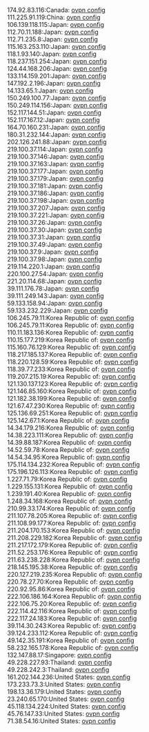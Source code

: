 174.92.83.116:Canada: [ovpn config](vpn/174_92_83_116.ovpn)  
111.225.91.119:China: [ovpn config](vpn/111_225_91_119.ovpn)  
106.139.118.115:Japan: [ovpn config](vpn/106_139_118_115.ovpn)  
112.70.11.188:Japan: [ovpn config](vpn/112_70_11_188.ovpn)  
112.71.235.8:Japan: [ovpn config](vpn/112_71_235_8.ovpn)  
115.163.253.110:Japan: [ovpn config](vpn/115_163_253_110.ovpn)  
118.1.93.140:Japan: [ovpn config](vpn/118_1_93_140.ovpn)  
118.237.151.254:Japan: [ovpn config](vpn/118_237_151_254.ovpn)  
124.44.168.206:Japan: [ovpn config](vpn/124_44_168_206.ovpn)  
133.114.159.201:Japan: [ovpn config](vpn/133_114_159_201.ovpn)  
147.192.2.196:Japan: [ovpn config](vpn/147_192_2_196.ovpn)  
14.133.65.1:Japan: [ovpn config](vpn/14_133_65_1.ovpn)  
150.249.100.77:Japan: [ovpn config](vpn/150_249_100_77.ovpn)  
150.249.114.156:Japan: [ovpn config](vpn/150_249_114_156.ovpn)  
152.117.144.51:Japan: [ovpn config](vpn/152_117_144_51.ovpn)  
152.117.167.12:Japan: [ovpn config](vpn/152_117_167_12.ovpn)  
164.70.160.231:Japan: [ovpn config](vpn/164_70_160_231.ovpn)  
180.31.232.144:Japan: [ovpn config](vpn/180_31_232_144.ovpn)  
202.126.241.88:Japan: [ovpn config](vpn/202_126_241_88.ovpn)  
219.100.37.114:Japan: [ovpn config](vpn/219_100_37_114.ovpn)  
219.100.37.146:Japan: [ovpn config](vpn/219_100_37_146.ovpn)  
219.100.37.163:Japan: [ovpn config](vpn/219_100_37_163.ovpn)  
219.100.37.177:Japan: [ovpn config](vpn/219_100_37_177.ovpn)  
219.100.37.179:Japan: [ovpn config](vpn/219_100_37_179.ovpn)  
219.100.37.181:Japan: [ovpn config](vpn/219_100_37_181.ovpn)  
219.100.37.186:Japan: [ovpn config](vpn/219_100_37_186.ovpn)  
219.100.37.198:Japan: [ovpn config](vpn/219_100_37_198.ovpn)  
219.100.37.207:Japan: [ovpn config](vpn/219_100_37_207.ovpn)  
219.100.37.221:Japan: [ovpn config](vpn/219_100_37_221.ovpn)  
219.100.37.26:Japan: [ovpn config](vpn/219_100_37_26.ovpn)  
219.100.37.30:Japan: [ovpn config](vpn/219_100_37_30.ovpn)  
219.100.37.31:Japan: [ovpn config](vpn/219_100_37_31.ovpn)  
219.100.37.49:Japan: [ovpn config](vpn/219_100_37_49.ovpn)  
219.100.37.9:Japan: [ovpn config](vpn/219_100_37_9.ovpn)  
219.100.37.98:Japan: [ovpn config](vpn/219_100_37_98.ovpn)  
219.114.220.1:Japan: [ovpn config](vpn/219_114_220_1.ovpn)  
220.100.27.54:Japan: [ovpn config](vpn/220_100_27_54.ovpn)  
221.20.114.68:Japan: [ovpn config](vpn/221_20_114_68.ovpn)  
39.111.176.78:Japan: [ovpn config](vpn/39_111_176_78.ovpn)  
39.111.249.143:Japan: [ovpn config](vpn/39_111_249_143.ovpn)  
59.133.158.94:Japan: [ovpn config](vpn/59_133_158_94.ovpn)  
59.133.232.229:Japan: [ovpn config](vpn/59_133_232_229.ovpn)  
106.245.79.11:Korea Republic of: [ovpn config](vpn/106_245_79_11.ovpn)  
106.245.79.11:Korea Republic of: [ovpn config](vpn/106_245_79_11.ovpn)  
110.11.183.136:Korea Republic of: [ovpn config](vpn/110_11_183_136.ovpn)  
110.15.177.219:Korea Republic of: [ovpn config](vpn/110_15_177_219.ovpn)  
115.160.76.129:Korea Republic of: [ovpn config](vpn/115_160_76_129.ovpn)  
118.217.185.137:Korea Republic of: [ovpn config](vpn/118_217_185_137.ovpn)  
118.220.128.59:Korea Republic of: [ovpn config](vpn/118_220_128_59.ovpn)  
118.39.77.233:Korea Republic of: [ovpn config](vpn/118_39_77_233.ovpn)  
119.207.215.19:Korea Republic of: [ovpn config](vpn/119_207_215_19.ovpn)  
121.130.137.123:Korea Republic of: [ovpn config](vpn/121_130_137_123.ovpn)  
121.146.85.160:Korea Republic of: [ovpn config](vpn/121_146_85_160.ovpn)  
121.182.38.199:Korea Republic of: [ovpn config](vpn/121_182_38_199.ovpn)  
121.67.47.230:Korea Republic of: [ovpn config](vpn/121_67_47_230.ovpn)  
125.136.69.251:Korea Republic of: [ovpn config](vpn/125_136_69_251.ovpn)  
125.142.67.1:Korea Republic of: [ovpn config](vpn/125_142_67_1.ovpn)  
14.34.179.216:Korea Republic of: [ovpn config](vpn/14_34_179_216.ovpn)  
14.38.223.111:Korea Republic of: [ovpn config](vpn/14_38_223_111.ovpn)  
14.39.88.187:Korea Republic of: [ovpn config](vpn/14_39_88_187.ovpn)  
14.52.59.78:Korea Republic of: [ovpn config](vpn/14_52_59_78.ovpn)  
14.54.34.95:Korea Republic of: [ovpn config](vpn/14_54_34_95.ovpn)  
175.114.134.232:Korea Republic of: [ovpn config](vpn/175_114_134_232.ovpn)  
175.196.126.113:Korea Republic of: [ovpn config](vpn/175_196_126_113.ovpn)  
1.227.71.79:Korea Republic of: [ovpn config](vpn/1_227_71_79.ovpn)  
1.229.155.131:Korea Republic of: [ovpn config](vpn/1_229_155_131.ovpn)  
1.239.191.40:Korea Republic of: [ovpn config](vpn/1_239_191_40.ovpn)  
1.248.34.168:Korea Republic of: [ovpn config](vpn/1_248_34_168.ovpn)  
210.99.33.174:Korea Republic of: [ovpn config](vpn/210_99_33_174.ovpn)  
211.107.78.205:Korea Republic of: [ovpn config](vpn/211_107_78_205.ovpn)  
211.108.99.177:Korea Republic of: [ovpn config](vpn/211_108_99_177.ovpn)  
211.204.170.153:Korea Republic of: [ovpn config](vpn/211_204_170_153.ovpn)  
211.208.229.182:Korea Republic of: [ovpn config](vpn/211_208_229_182.ovpn)  
211.217.172.179:Korea Republic of: [ovpn config](vpn/211_217_172_179.ovpn)  
211.52.253.176:Korea Republic of: [ovpn config](vpn/211_52_253_176.ovpn)  
211.63.238.228:Korea Republic of: [ovpn config](vpn/211_63_238_228.ovpn)  
218.145.195.38:Korea Republic of: [ovpn config](vpn/218_145_195_38.ovpn)  
220.127.219.235:Korea Republic of: [ovpn config](vpn/220_127_219_235.ovpn)  
220.78.27.70:Korea Republic of: [ovpn config](vpn/220_78_27_70.ovpn)  
220.92.95.86:Korea Republic of: [ovpn config](vpn/220_92_95_86.ovpn)  
222.106.186.164:Korea Republic of: [ovpn config](vpn/222_106_186_164.ovpn)  
222.106.75.20:Korea Republic of: [ovpn config](vpn/222_106_75_20.ovpn)  
222.114.42.116:Korea Republic of: [ovpn config](vpn/222_114_42_116.ovpn)  
222.117.24.183:Korea Republic of: [ovpn config](vpn/222_117_24_183.ovpn)  
39.114.30.243:Korea Republic of: [ovpn config](vpn/39_114_30_243.ovpn)  
39.124.233.112:Korea Republic of: [ovpn config](vpn/39_124_233_112.ovpn)  
49.142.35.191:Korea Republic of: [ovpn config](vpn/49_142_35_191.ovpn)  
58.232.165.178:Korea Republic of: [ovpn config](vpn/58_232_165_178.ovpn)  
132.147.88.17:Singapore: [ovpn config](vpn/132_147_88_17.ovpn)  
49.228.227.93:Thailand: [ovpn config](vpn/49_228_227_93.ovpn)  
49.228.242.3:Thailand: [ovpn config](vpn/49_228_242_3.ovpn)  
161.202.144.236:United States: [ovpn config](vpn/161_202_144_236.ovpn)  
173.233.73.3:United States: [ovpn config](vpn/173_233_73_3.ovpn)  
198.13.36.179:United States: [ovpn config](vpn/198_13_36_179.ovpn)  
23.240.65.170:United States: [ovpn config](vpn/23_240_65_170.ovpn)  
45.118.134.224:United States: [ovpn config](vpn/45_118_134_224.ovpn)  
45.76.147.33:United States: [ovpn config](vpn/45_76_147_33.ovpn)  
71.38.54.16:United States: [ovpn config](vpn/71_38_54_16.ovpn)  
